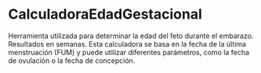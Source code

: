 # CalculadoraEdadGestacional
Herramienta utilizada para determinar la edad del feto durante el embarazo.
Resultados en semanas.
Esta calculadora se basa en la fecha de la última menstruación (FUM) y puede utilizar diferentes parámetros, como la fecha de ovulación o la fecha de concepción. 
